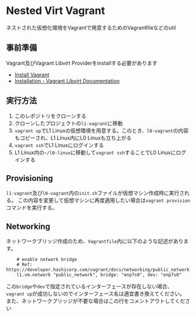 # Nested Virt Vagrant

ネストされた仮想化環境をVagrantで用意するためのVagrantfileなどのutil

## 事前準備
Vagrant及びVagrant Libvirt Providerをinstallする必要があります

- [Install Vagrant](https://developer.hashicorp.com/vagrant/docs/installation)
- [Installation - Vagrant Libvirt Documentation](https://vagrant-libvirt.github.io/vagrant-libvirt/installation.html)

## 実行方法
1. このレポジトリをクローンする
1. クローンしたプロジェクトの`l1-vagrant`に移動
1. `vagrant up`でL1 Linuxの仮想環境を用意する。このとき、`l0-vagrant`の内容もコピーされ、L1 Linux内にL0 Linuxも立ち上がる
1. `vagrant ssh`でL1 Linuxにログインする
1. L1 Linux内の`~/l0-linux`に移動して`vagrant ssh`することでL0 Linuxにログインする

## Provisioning
`l1-vagrant`及び`l0-vagrant`内の`init.sh`ファイルが仮想マシン作成時に実行される。
この内容を変更して仮想マシンに再度適用したい場合は`vagrant provision`コマンドを実行する。

## Networking
ネットワークブリッジ作成のため、`Vagrantfile`内に以下のような記述があります。
```
    # enable network bridge
    # Ref: https://developer.hashicorp.com/vagrant/docs/networking/public_network
    l1.vm.network "public_network", bridge: "enp7s0", dev: "enp7s0"
```
この`bridge`や`dev`で指定されているインターフェースが存在しない場合、`vagrant up`が成功しないのでインターフェース名は適宜書き換えてください。
また、ネットワークブリッジが不要な場合はこの行をコメントアウトしてください